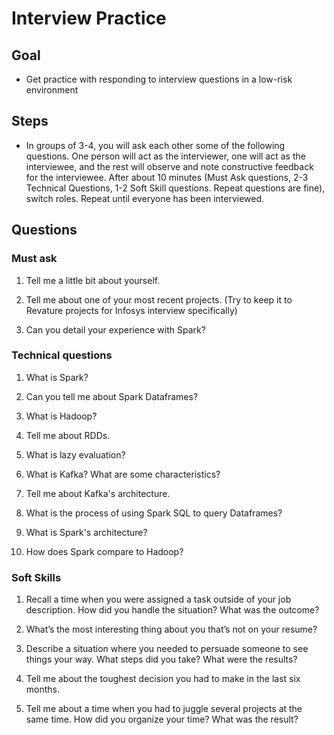 # Interview Practice

## Goal

- Get practice with responding to interview questions in a low-risk environment

## Steps

- In groups of 3-4, you will ask each other some of the following questions. One person will act as the interviewer, one will act as the interviewee, and the rest will observe and note constructive feedback for the interviewee. After about 10 minutes (Must Ask questions, 2-3 Technical Questions, 1-2 Soft Skill questions. Repeat questions are fine), switch roles. Repeat until everyone has been interviewed.

## Questions

### Must ask

1) Tell me a little bit about yourself.

2) Tell me about one of your most recent projects. (Try to keep it to Revature projects for Infosys interview specifically)

3) Can you detail your experience with Spark?

### Technical questions

1) What is Spark?

2) Can you tell me about Spark Dataframes?

3) What is Hadoop?

4) Tell me about RDDs.

5) What is lazy evaluation?

6) What is Kafka? What are some characteristics?

7) Tell me about Kafka's architecture.

8) What is the process of using Spark SQL to query Dataframes?

9) What is Spark's architecture?

10) How does Spark compare to Hadoop?

### Soft Skills

1) Recall a time when you were assigned a task outside of your job description. How did you handle the situation? What was the outcome?

2) What’s the most interesting thing about you that’s not on your resume?

3) Describe a situation where you needed to persuade someone to see things your way. What steps did you take? What were the results?

4) Tell me about the toughest decision you had to make in the last six months.

5) Tell me about a time when you had to juggle several projects at the same time. How did you organize your time? What was the result?